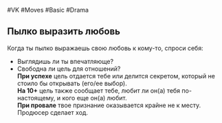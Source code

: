 #VK  #Moves #Basic #Drama
## Пылко выразить любовь  
Когда ты пылко выражаешь свою любовь к кому-то,  спроси себя:   
- Выглядишь ли ты впечатляюще?   
- Свободна ли цель для отношений?   
**При успехе** цель отдается тебе или делится секретом,  который не стоило бы открывать (его/ее выбор).   
**На 10+** цель также сообщает тебе, любит ли он(а) тебя  по-настоящему, и кого еще он(а) любит.  
**При провале** твое признание оказывается крайне не  к месту. Продюсер сделает ход.   